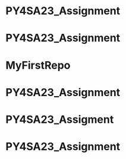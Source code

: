 # PY4SA23_Assignment
# PY4SA23_Assignment
# MyFirstRepo
# PY4SA23_Assignment
# PY4SA23_Assigment
# PY4SA23_Assignment
